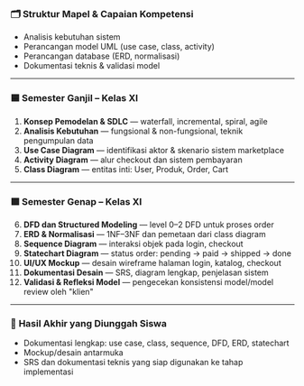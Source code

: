 ### 🗂️ **Struktur Mapel & Capaian Kompetensi**
* Analisis kebutuhan sistem
* Perancangan model UML (use case, class, activity)
* Perancangan database (ERD, normalisasi)
* Dokumentasi teknis & validasi model
---

### 🟦 **Semester Ganjil – Kelas XI**

1. **Konsep Pemodelan & SDLC** — waterfall, incremental, spiral, agile
2. **Analisis Kebutuhan** — fungsional & non-fungsional, teknik pengumpulan data
3. **Use Case Diagram** — identifikasi aktor & skenario sistem marketplace
4. **Activity Diagram** — alur checkout dan sistem pembayaran
5. **Class Diagram** — entitas inti: User, Produk, Order, Cart

---

### 🟩 **Semester Genap – Kelas XI**

6. **DFD dan Structured Modeling** — level 0–2 DFD untuk proses order
7. **ERD & Normalisasi** — 1NF–3NF dan pemetaan dari class diagram
8. **Sequence Diagram** — interaksi objek pada login, checkout
9. **Statechart Diagram** — status order: pending → paid → shipped → done
10. **UI/UX Mockup** — desain wireframe halaman login, katalog, checkout
11. **Dokumentasi Desain** — SRS, diagram lengkap, penjelasan sistem
12. **Validasi & Refleksi Model** — pengecekan konsistensi model/model review oleh "klien"

---

### 📌 **Hasil Akhir yang Diunggah Siswa**

* Dokumentasi lengkap: use case, class, sequence, DFD, ERD, statechart
* Mockup/desain antarmuka
* SRS dan dokumentasi teknis yang siap digunakan ke tahap implementasi
